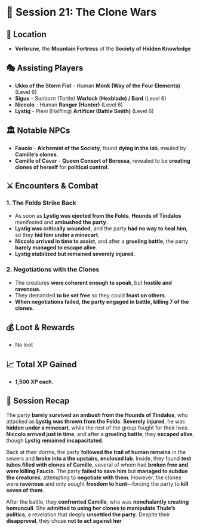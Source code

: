 # 📜 **Session 21: The Clone Wars**  

## 📍 **Location**  
- **Verbrune**, the **Mountain Fortress** of the **Society of Hidden Knowledge**  

## 🎭 **Assisting Players**  
- **Ukko of the Storm Fist** - Human **Monk (Way of the Four Elements)** (Level 6)  
- **Sigus** - Sunborn (Tortle) **Warlock (Hexblade) / Bard** (Level 6)  
- **Niccolo** - Human **Ranger (Hunter)** (Level 6)  
- **Lystig** - Pieni (Halfling) **Artificer (Battle Smith)** (Level 6)  

## 🏛 **Notable NPCs**  
- **Faucio** - **Alchemist of the Society**, found **dying in the lab**, mauled by **Camille’s clones**.  
- **Camille of Cavar** - **Queen Consort of Borossa**, revealed to be **creating clones of herself** for **political control**.  

## ⚔ **Encounters & Combat**  

### **1. The Folds Strike Back**  

- As soon as **Lystig was ejected from the Folds**, **Hounds of Tindalos** manifested and **ambushed the party**.  
- **Lystig was critically wounded**, and the party **had no way to heal him**, so they **hid him under a minecart**.  
- **Niccolo arrived in time to assist**, and after a **grueling battle**, the party **barely managed to escape alive**.  
- **Lystig stabilized but remained severely injured.**  

### **2. Negotiations with the Clones**  

- The creatures **were coherent enough to speak**, but **hostile and ravenous**.  
- They demanded **to be set free** so they could **feast on others**.  
- **When negotiations failed, the party engaged in battle, killing 7 of the clones.**  

## 💰 **Loot & Rewards**  
- No loot

## 📈 **Total XP Gained**  
- **1,500 XP each.**  

## 📖 **Session Recap**  

The party **barely survived an ambush from the Hounds of Tindalos**, who attacked as **Lystig was thrown from the Folds**. **Severely injured**, he was **hidden under a minecart**, while the rest of the group fought for their lives. **Niccolo arrived just in time**, and after a **grueling battle**, they **escaped alive**, though **Lystig remained incapacitated**.  

Back at their dorms, the party **followed the trail of human remains** in the sewers and **broke into a the upstairs, enclosed lab**. Inside, they found **test tubes filled with clones of Camille**, several of whom had **broken free and were killing Faucio**. The party **failed to save him** but **managed to subdue the creatures**, attempting to **negotiate with them**. However, the clones were **ravenous** and only sought **freedom to hunt**—forcing the party to **kill seven of them**.  

After the battle, they **confronted Camille**, who was **nonchalantly creating homunculi**. She **admitted to using her clones to manipulate Thule’s politics**, a revelation that deeply **unsettled the party**. Despite their **disapproval**, they chose **not to act against her** 
